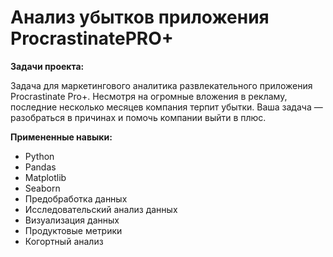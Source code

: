 # Анализ убытков приложения ProcrastinatePRO+
**Задачи проекта:**

Задача для маркетингового аналитика развлекательного приложения Procrastinate Pro+. Несмотря на огромные вложения в рекламу, последние несколько месяцев компания терпит убытки. Ваша задача — разобраться в причинах и помочь компании выйти в плюс.

**Примененные навыки:**

- Python
- Pandas
- Matplotlib
- Seaborn
- Предобработка данных
- Исследовательский анализ данных
- Визуализация данных
- Продуктовые метрики
- Когортный анализ